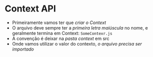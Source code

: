 # Context API
* Primeiramente vamos ter que *criar o Context*
* O arquivo deve sempre ter a *primeira letra maiúscula* no nome, e geralmente termina em Context: `SomeContexr.js`
* A convenção é deixar na *pasta context* em src
* Onde vamos utilizar o valor do contexto, *o arquivo precisa ser importado*